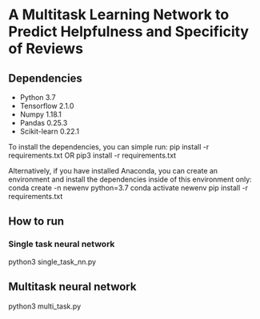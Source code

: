 # A Multitask Learning Network to Predict Helpfulness and Specificity of Reviews

## Dependencies
- Python 3.7
- Tensorflow 2.1.0
- Numpy 1.18.1
- Pandas 0.25.3
- Scikit-learn 0.22.1

To install the dependencies, you can simple run:
pip install -r requirements.txt OR pip3 install -r requirements.txt

Alternatively, if you have installed Anaconda, you can create an environment and install the dependencies inside of this environment only:
conda create -n newenv python=3.7
conda activate newenv
pip install -r requirements.txt

## How to run
### Single task neural network
python3 single_task_nn.py

## Multitask neural network
python3 multi_task.py
